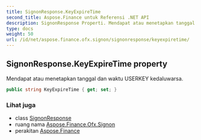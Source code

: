 ```yaml
---
title: SignonResponse.KeyExpireTime
second_title: Aspose.Finance untuk Referensi .NET API
description: SignonResponse Properti. Mendapat atau menetapkan tanggal dan waktu USERKEY kedaluwarsa.
type: docs
weight: 50
url: /id/net/aspose.finance.ofx.signon/signonresponse/keyexpiretime/
---
```

## SignonResponse.KeyExpireTime property

Mendapat atau menetapkan tanggal dan waktu USERKEY kedaluwarsa.

```csharp
public string KeyExpireTime { get; set; }
```

### Lihat juga

* class [SignonResponse](../)
* ruang nama [Aspose.Finance.Ofx.Signon](../../signonresponse/)
* perakitan [Aspose.Finance](../../../)


